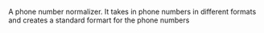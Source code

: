 A phone number normalizer. It takes in  phone numbers in different formats and creates a standard formart for the phone numbers 